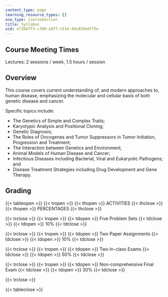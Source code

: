 ```yaml
---
content_type: page
learning_resource_types: []
ocw_type: CourseSection
title: Syllabus
uid: e72bb7f3-c390-a97f-c514-4dc859e8ff5e
---
```


Course Meeting Times
--------------------

Lectures: 2 sessions / week, 1.5 hours / session

Overview
--------

This course covers current understanding of, and modern approaches to, human disease, emphasizing the molecular and cellular basis of both genetic disease and cancer.

Specific topics include:

*   The Genetics of Simple and Complex Traits;
*   Karyotypic Analysis and Positional Cloning;
*   Genetic Diagnosis;
*   The Roles of Oncogenes and Tumor Suppressors in Tumor Initiation, Progression and Treatment;
*   The Interaction between Genetics and Environment;
*   Animal Models of Human Disease and Cancer;
*   Infectious Diseases including Bacterial, Viral and Eukaryotic Pathogens; and
*   Disease Treatment Strategies including Drug Development and Gene Therapy.

Grading
-------

{{< tableopen >}}
{{< tropen >}}
{{< thopen >}}
ACTIVITIES
{{< thclose >}}
{{< thopen >}}
PERCENTAGES
{{< thclose >}}

{{< trclose >}}
{{< tropen >}}
{{< tdopen >}}
Five Problem Sets
{{< tdclose >}}
{{< tdopen >}}
10%
{{< tdclose >}}

{{< trclose >}}
{{< tropen >}}
{{< tdopen >}}
Two Paper Assignments
{{< tdclose >}}
{{< tdopen >}}
10%
{{< tdclose >}}

{{< trclose >}}
{{< tropen >}}
{{< tdopen >}}
Two In-class Exams
{{< tdclose >}}
{{< tdopen >}}
50%
{{< tdclose >}}

{{< trclose >}}
{{< tropen >}}
{{< tdopen >}}
Non-comprehensive Final Exam
{{< tdclose >}}
{{< tdopen >}}
30%
{{< tdclose >}}

{{< trclose >}}

{{< tableclose >}}